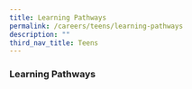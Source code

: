 ```yaml
---
title: Learning Pathways
permalink: /careers/teens/learning-pathways
description: ""
third_nav_title: Teens
---
```

### **Learning Pathways**